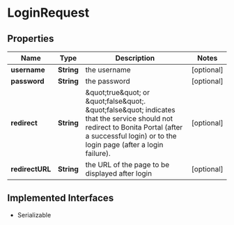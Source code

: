 

# LoginRequest

## Properties

Name | Type | Description | Notes
------------ | ------------- | ------------- | -------------
**username** | **String** | the username |  [optional]
**password** | **String** | the password |  [optional]
**redirect** | **String** | \&quot;true\&quot; or \&quot;false\&quot;. \&quot;false\&quot; indicates that the service should not redirect to Bonita Portal (after a successful login) or to the login page (after a login failure). |  [optional]
**redirectURL** | **String** | the URL of the page to be displayed after login |  [optional]


## Implemented Interfaces

* Serializable


